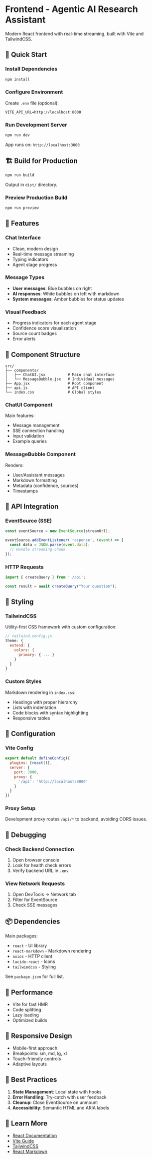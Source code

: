# Frontend - Agentic AI Research Assistant

Modern React frontend with real-time streaming, built with Vite and TailwindCSS.

## 🚀 Quick Start

### Install Dependencies

```bash
npm install
```

### Configure Environment

Create `.env` file (optional):
```env
VITE_API_URL=http://localhost:8000
```

### Run Development Server

```bash
npm run dev
```

App runs on: `http://localhost:3000`

## 🏗️ Build for Production

```bash
npm run build
```

Output in `dist/` directory.

### Preview Production Build

```bash
npm run preview
```

## 🎨 Features

### Chat Interface
- Clean, modern design
- Real-time message streaming
- Typing indicators
- Agent stage progress

### Message Types
- **User messages**: Blue bubbles on right
- **AI responses**: White bubbles on left with markdown
- **System messages**: Amber bubbles for status updates

### Visual Feedback
- Progress indicators for each agent stage
- Confidence score visualization
- Source count badges
- Error alerts

## 🧩 Component Structure

```
src/
├── components/
│   ├── ChatUI.jsx          # Main chat interface
│   └── MessageBubble.jsx   # Individual messages
├── App.jsx                 # Root component
├── api.js                  # API client
└── index.css               # Global styles
```

### ChatUI Component

Main features:
- Message management
- SSE connection handling
- Input validation
- Example queries

### MessageBubble Component

Renders:
- User/Assistant messages
- Markdown formatting
- Metadata (confidence, sources)
- Timestamps

## 📡 API Integration

### EventSource (SSE)

```javascript
const eventSource = new EventSource(streamUrl);

eventSource.addEventListener('response', (event) => {
  const data = JSON.parse(event.data);
  // Handle streaming chunk
});
```

### HTTP Requests

```javascript
import { createQuery } from './api';

const result = await createQuery("Your question");
```

## 🎨 Styling

### TailwindCSS

Utility-first CSS framework with custom configuration:

```javascript
// tailwind.config.js
theme: {
  extend: {
    colors: {
      primary: { ... }
    }
  }
}
```

### Custom Styles

Markdown rendering in `index.css`:
- Headings with proper hierarchy
- Lists with indentation
- Code blocks with syntax highlighting
- Responsive tables

## 🔧 Configuration

### Vite Config

```javascript
export default defineConfig({
  plugins: [react()],
  server: {
    port: 3000,
    proxy: {
      '/api': 'http://localhost:8000'
    }
  }
})
```

### Proxy Setup

Development proxy routes `/api/*` to backend, avoiding CORS issues.

## 🐛 Debugging

### Check Backend Connection

1. Open browser console
2. Look for health check errors
3. Verify backend URL in `.env`

### View Network Requests

1. Open DevTools → Network tab
2. Filter for EventSource
3. Check SSE messages

## 📦 Dependencies

Main packages:
- `react` - UI library
- `react-markdown` - Markdown rendering
- `axios` - HTTP client
- `lucide-react` - Icons
- `tailwindcss` - Styling

See `package.json` for full list.

## 🚀 Performance

- Vite for fast HMR
- Code splitting
- Lazy loading
- Optimized builds

## 📱 Responsive Design

- Mobile-first approach
- Breakpoints: sm, md, lg, xl
- Touch-friendly controls
- Adaptive layouts

## 🎯 Best Practices

1. **State Management**: Local state with hooks
2. **Error Handling**: Try-catch with user feedback
3. **Cleanup**: Close EventSource on unmount
4. **Accessibility**: Semantic HTML and ARIA labels

## 📖 Learn More

- [React Documentation](https://react.dev/)
- [Vite Guide](https://vitejs.dev/guide/)
- [TailwindCSS](https://tailwindcss.com/docs)
- [React Markdown](https://github.com/remarkjs/react-markdown)


